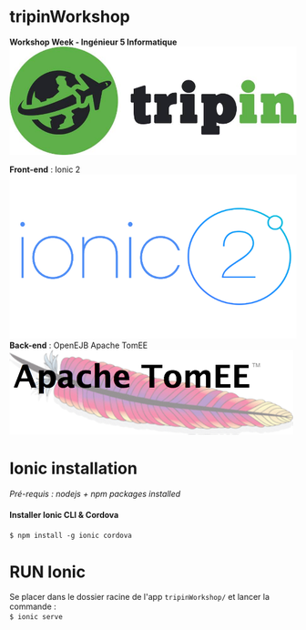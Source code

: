 [//]: # (project description)
# tripinWorkshop

**Workshop Week - Ingénieur 5 Informatique** 
![alt text](https://github.com/lau-sam/tripinWorkshop/blob/master/src/assets/logo/logo.png "Tripin Logo")

**Front-end** : Ionic 2 
![alt text](https://github.com/lau-sam/tripinWorkshop/blob/master/src/assets/logo/ionic.png "Ionic Logo")
**Back-end** : OpenEJB Apache TomEE 
![alt text](https://github.com/lau-sam/tripinWorkshop/blob/master/src/assets/logo/tomee.png "TomEE Logo")

[//]: # (ionic tuto)

# Ionic installation

*Pré-requis : nodejs + npm packages installed*

#### Installer Ionic CLI & Cordova
`$ npm install -g ionic cordova`

# RUN Ionic
Se placer dans le dossier racine de l'app `tripinWorkshop/` et lancer la commande : <br>
`$ ionic serve`	